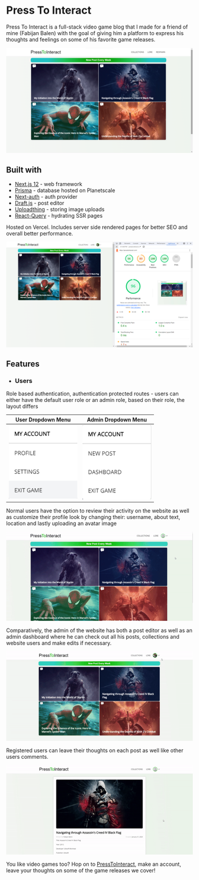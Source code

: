 # Press To Interact

Press To Interact is a full-stack video game blog that I made for a friend of mine (Fabijan Balen) with the goal of giving him a platform to express his thoughts and feelings on some of his favorite game releases.

![Screenshot of a comment on a GitHub issue showing an image, added in the Markdown, of an Octocat smiling and raising a tentacle.](/public/readme//homepage.png)

## Built with

- [Next.js 12](https://nextjs.org/docs/pages) - web framework
- [Prisma](https://www.prisma.io/) - database hosted on Planetscale
- [Next-auth](https://next-auth.js.org/) - auth provider
- [Draft.js](https://draftjs.org/) - post editor
- [Uploadthing](https://uploadthing.com/) - storing image uploads
- [React-Query](https://tanstack.com/query/v4/) - hydrating SSR pages

Hosted on Vercel. Includes server side rendered pages for better SEO and overall better performance.

![Lighthouse results](/public/readme/lighthouse.png)

## Features

- ### Users

Role based authentication, authentication protected routes - users can either have the default user role or an admin role, based on their role, the layout differs

|               User Dropdown Menu               |               Admin Dropdown Menu                |
| :--------------------------------------------: | :----------------------------------------------: |
| ![User dropdown menu](/public/readme/user.png) | ![Admin dropdown menu](/public/readme/admin.png) |

Normal users have the option to review their activity on the website as well as customize their profile look by changing their: username, about text, location and lastly uploading an avatar image

![Activity and settings sections of a user](/public/readme/user.gif)

Comparatively, the admin of the website has both a post editor as well as an admin dashboard where he can check out all his posts, collections and website users and make edits if necessary.

![Admin post editor and dashboard](/public/readme/admin.gif)

Registered users can leave their thoughts on each post as well like other users comments.

![User leaving a comment](/public/readme/comment.gif)

You like video games too? Hop on to [PressToInteract](https://presstointeract.com/), make an account, leave your thoughts on some of the game releases we cover!
